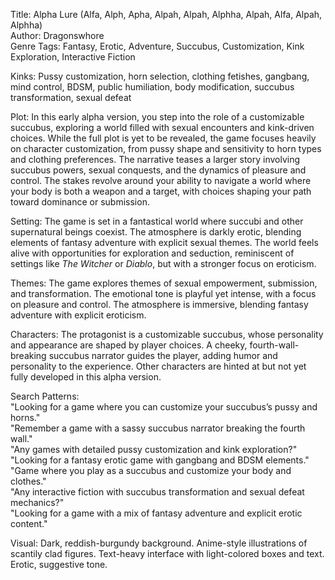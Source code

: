 Title: Alpha Lure (Alfa, Alph, Apha, Alpah, Alpah, Alphha, Alpah, Alfa, Alpah, Alphha)  
Author: Dragonswhore  
Genre Tags: Fantasy, Erotic, Adventure, Succubus, Customization, Kink Exploration, Interactive Fiction  

Kinks: Pussy customization, horn selection, clothing fetishes, gangbang, mind control, BDSM, public humiliation, body modification, succubus transformation, sexual defeat  

Plot: In this early alpha version, you step into the role of a customizable succubus, exploring a world filled with sexual encounters and kink-driven choices. While the full plot is yet to be revealed, the game focuses heavily on character customization, from pussy shape and sensitivity to horn types and clothing preferences. The narrative teases a larger story involving succubus powers, sexual conquests, and the dynamics of pleasure and control. The stakes revolve around your ability to navigate a world where your body is both a weapon and a target, with choices shaping your path toward dominance or submission.  

Setting: The game is set in a fantastical world where succubi and other supernatural beings coexist. The atmosphere is darkly erotic, blending elements of fantasy adventure with explicit sexual themes. The world feels alive with opportunities for exploration and seduction, reminiscent of settings like *The Witcher* or *Diablo*, but with a stronger focus on eroticism.  

Themes: The game explores themes of sexual empowerment, submission, and transformation. The emotional tone is playful yet intense, with a focus on pleasure and control. The atmosphere is immersive, blending fantasy adventure with explicit eroticism.  

Characters: The protagonist is a customizable succubus, whose personality and appearance are shaped by player choices. A cheeky, fourth-wall-breaking succubus narrator guides the player, adding humor and personality to the experience. Other characters are hinted at but not yet fully developed in this alpha version.  

Search Patterns:  
"Looking for a game where you can customize your succubus’s pussy and horns."  
"Remember a game with a sassy succubus narrator breaking the fourth wall."  
"Any games with detailed pussy customization and kink exploration?"  
"Looking for a fantasy erotic game with gangbang and BDSM elements."  
"Game where you play as a succubus and customize your body and clothes."  
"Any interactive fiction with succubus transformation and sexual defeat mechanics?"  
"Looking for a game with a mix of fantasy adventure and explicit erotic content."

Visual: Dark, reddish-burgundy background.  Anime-style illustrations of scantily clad figures.  Text-heavy interface with light-colored boxes and text.  Erotic, suggestive tone.